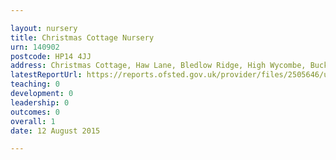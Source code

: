 ```yaml
---

layout: nursery
title: Christmas Cottage Nursery
urn: 140902
postcode: HP14 4JJ
address: Christmas Cottage, Haw Lane, Bledlow Ridge, High Wycombe, Buckinghamshire, HP14 4JJ
latestReportUrl: https://reports.ofsted.gov.uk/provider/files/2505646/urn/140902.pdf
teaching: 0
development: 0
leadership: 0
outcomes: 0
overall: 1
date: 12 August 2015

---
```

